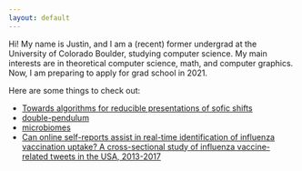 ```yaml
---
layout: default
---
```


Hi! My name is Justin, and I am a (recent) former undergrad at 
the University of Colorado Boulder, studying computer science.
My main interests are in theoretical computer science, math, 
and computer graphics. Now, I am preparing to apply for 
grad school in 2021.

Here are some things to check out:
* [Towards algorithms for reducible presentations of sofic shifts](/assets/thesis.pdf) 
* [double-pendulum](/double-pendulum)
* [microbiomes](/microbiomes)
* [Can online self-reports assist in real-time identification of
                influenza vaccination uptake? A cross-sectional study of influenza
                vaccine-related tweets in the USA, 2013-2017](https://bmjopen.bmj.com/content/9/1/e024018.full)
